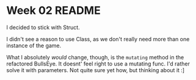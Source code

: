 # Week 02 README

I decided to stick with Struct.

I didn't see a reason to use Class, as we don't really need more than one instance of the game.

What I absolutely *would* change, though, is the `mutating` method in the refactored BullsEye. It doesnt' feel right to use a mutating func. I'd rather solve it with parameters. Not quite sure yet how, but thinking about it :]